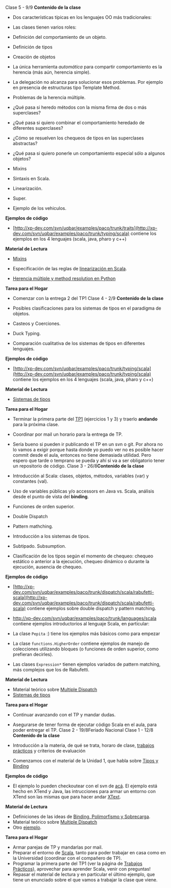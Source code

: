 Clase 5 - 9/9 **Contenido de la clase**


* Dos características típicas en los lenguajes OO más tradicionales:

 * Las clases tienen varios roles:

  * Definición del comportamiento de un objeto.
  * Definición de tipos
  * Creación de objetos
 * La única herramienta *automática* para compartir comportamiento es la herencia (más aún, herencia simple).
* La delegación no alcanza para solucionar esos problemas. Por ejemplo en presencia de estructuras tipo Template Method.
* Problemas de la herencia múltiple.

 * ¿Qué pasa si heredo métodos con la misma firma de dos o más superclases?
 * ¿Qué pasa si quiero combinar el comportamiento heredado de diferentes superclases?
 * ¿Cómo se resuelven los chequeos de tipos en las superclases abstractas?
 * ¿Qué pasa si quiero ponerle un comportamiento especial sólo a algunos objetos?
* Mixins

 * Sintaxis en Scala.
 * Linearización.
 * Super.
 * Ejemplo de los vehiculos.

**Ejemplos de código**

* [http://xp-dev.com/svn/uqbar/examples/paco/trunk/traits](http://xp-dev.com/svn/uqbar/examples/paco/trunk/typing/scala) contiene los ejemplos en los 4 lenguajes (scala, java, pharo y c++) 

**Material de Lectura**


* [Mixins](conceptos-mixins)

* Especificación de las reglas de [linearización en Scala](http://jim-mcbeath.blogspot.com.ar/2009/08/scala-class-linearization.html#rules).
* [Herencia múltiple y method resolution en Python](http://www.python.org/download/releases/2.3/mro/)

**Tarea para el Hogar**


* Comenzar con la entrega 2 del TP1
 Clase 4 - 2/9 **Contenido de la clase**


* Posibles clasificaciones para los sistemas de tipos en el paradigma de objetos.
* Casteos y Coerciones.
* Duck Typing.
* Comparación cualitativa de los sistemas de tipos en diferentes lenguajes.

**Ejemplos de código**

* [http://xp-dev.com/svn/uqbar/examples/paco/trunk/typing/scala](http://xp-dev.com/svn/uqbar/examples/paco/trunk/typing/scala) contiene los ejemplos en los 4 lenguajes (scala, java, pharo y c++) 

**Material de Lectura**


* [Sistemas de tipos](conceptos-tipos-binding-sistemas-de-tipos)


**Tarea para el Hogar**


* Terminar la primera parte del [TP1](unq-tps-2013c2) (ejercicios 1 y 3) y traerlo **andando** para la próxima clase.
* Coordinar por mail un horario para la entrega de TP.
* Sería bueno si pueden ir publicando el TP en un svn o git. Por ahora no lo vamos a exigir porque hasta donde yo puedo ver no es posible hacer commit desde el aula, entonces no tiene demasiada utilidad. Pero espero que tarde o temprano se pueda y ahí sí va a ser obligatorio tener un repositorio de código.
 Clase 3 - 26/8**Contenido de la clase**


* Introducción al Scala: clases, objetos, métodos, variables (var) y constantes (val).

 * Uso de variables públicas y/o accessors en Java vs. Scala, análisis desde el punto de vista del **binding**.
 * Funciones de orden superior.
* Double Dispatch
* Pattern mathching.
* Introducción a los sistemas de tipos. 
* Subtipado. Subsumption.
* Clasificación de los tipos según el momento de chequeo: chequeo estático o anterior a la ejecución, chequeo dinámico o durante la ejecución, ausencia de chequeo.

**Ejemplos de código**

* [http://xp-dev.com/svn/uqbar/examples/paco/trunk/dispatch/scala/rabufetti-scala](http://xp-dev.com/svn/uqbar/examples/paco/trunk/dispatch/scala/rabufetti-scala) contiene ejemplos sobre double dispatch y pattern matching.
* http://xp-dev.com/svn/uqbar/examples/paco/trunk/languages/scala contiene ejemplos introductorios al lenguaje Scala, en particular:

 * La clase `Pepita` :) tiene los ejemplos más básicos como para empezar
 * La clase `functions.HigherOrder` contiene ejemplos de manejo de colecciones utilizando bloques (o funciones de orden superior, como prefieran decirles).
 * Las clases `Expression*` tienen ejemplos variados de pattern matching, más complejos que los de Rabufetti.

**Material de Lectura**


* Material teórico sobre [Multiple Dispatch](conceptos-multiple-dispatch)
* [Sistemas de tipos](conceptos-tipos-binding-sistemas-de-tipos)


**Tarea para el Hogar**


* Continuar avanzando con el TP y mandar dudas.
* Asegurarse de tener forma de ejecutar código Scala en el aula, para poder entregar el TP.
Clase 2 - 19/8Feriado Nacional  Clase 1 - 12/8  
**Contenido de la clase**


* Introducción a la materia, de qué se trata, horaro de clase, [trabajos prácticos](unq-tps-2013c2) y criterios de evaluación
* Comenzamos con el material de la Unidad 1, que habla sobre [Tipos y Binding](-site-programacionhm-temario-unidad-1) 

**Ejemplos de código**

* El ejemplo lo pueden checkoutear con el svn de [acá](http://xp-dev.com/svn/uqbar/examples/paco/trunk/dispatch/xtend/). El ejemplo está hecho en XTend y Java, las intrucciones para armar un entorno con XTend son las mismas que para hacer andar [XText](te-xtext).

**Material de Lectura**


* Definiciones de las ideas de [Binding, Polimorfismo y Sobrecarga](http://uqbar-wiki.org/index.php?title=Binding%2C_polimorfismo_y_sobrecarga).
* Material teórico sobre [Multiple Dispatch](conceptos-multiple-dispatch)
* Otro [ejemplo](https://docs.google.com/document/d/1XWq9azqchoJZ7h8-hLcpA1Zj5T1UtvFtDKbpzxoQ-dw/edit#heading=h.gjdgxs).

**Tarea para el Hogar**


* Armar parejas de TP y mandarlas por mail.
* Preparar el entorno de [Scala](te-scala), tanto para poder trabajar en casa como en la Universidad (coordinar con el compañero de TP).
* Programar la primera parte del TP1 (ver la página de [Trabajos Prácticos](unq-tps-2013c2)), aprovechar para aprender Scala, venir con preguntas!
* Repasar el material de lectura y en particular el último ejemplo, que tiene un enunciado sobre el que vamos a trabajar la clase que viene.
